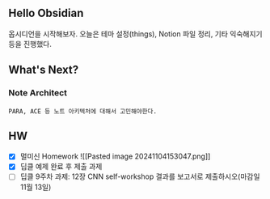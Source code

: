 ## Hello Obsidian
옵시디언을 시작해보자. 
오늘은 테마 설정(things), Notion 파일 정리, 기타 익숙해지기 등을 진행했다.

## What's Next?
### Note Architect
	PARA, ACE 등 노트 아키텍처에 대해서 고민해야한다.


## HW
- [x] 멀미신 Homework
	![[Pasted image 20241104153047.png]]
- [x] 딥클 예제 완료 후 제출 과제
- [ ] 딥클 9주차 과제: 12장 CNN self-workshop 결과를 보고서로 제출하시오(마감일11월 13일)